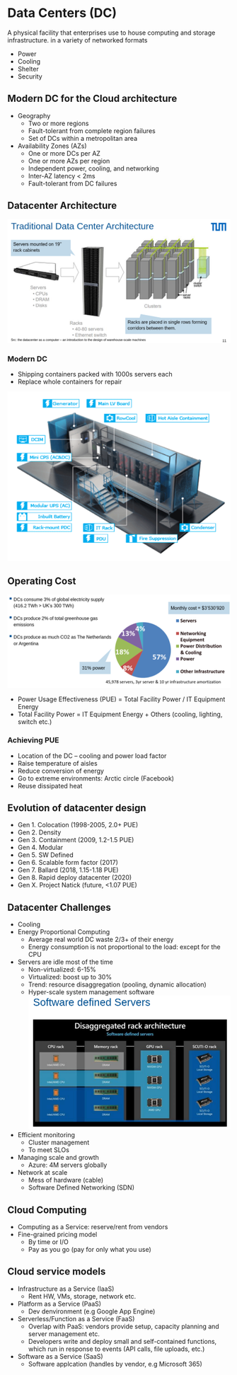 # Data Centers (DC)

A physical facility that enterprises use to house computing and storage infrastructure. in a variety of networked formats

- Power
- Cooling
- Shelter
- Security

## Modern DC for the Cloud architecture

- Geography
  - Two or more regions
  - Fault-tolerant from complete region failures
  - Set of DCs within a metropolitan area
- Availability Zones (AZs)
  - One or more DCs per AZ
  - One or more AZs per region
  - Independent power, cooling, and networking
  - Inter-AZ latency < 2ms
  - Fault-tolerant from DC failures

## Datacenter Architecture

![DC Architecture](assets/dc-arch.png)

### Modern DC

- Shipping containers packed with
  1000s servers each
- Replace whole containers for repair

![Modern DC](assets/modern-dc.png)

## Operating Cost

![DC cost](assets/dc-cost.png)

- Power Usage Effectiveness (PUE) = Total Facility Power / IT Equipment Energy
- Total Facility Power = IT Equipment Energy + Others (cooling, lighting, switch etc.)

### Achieving PUE

- Location of the DC – cooling and power load factor
- Raise temperature of aisles
- Reduce conversion of energy
- Go to extreme environments: Arctic circle (Facebook)
- Reuse dissipated heat

## Evolution of datacenter design

- Gen 1. Colocation (1998-2005, 2.0+ PUE)
- Gen 2. Density
- Gen 3. Containment (2009, 1.2-1.5 PUE)
- Gen 4. Modular
- Gen 5. SW Defined
- Gen 6. Scalable form factor (2017)
- Gen 7. Ballard (2018, 1.15-1.18 PUE)
- Gen 8. Rapid deploy datacenter (2020)
- Gen X. Project Natick (future, <1.07 PUE)

## Datacenter Challenges

- Cooling
- Energy Proportional Computing
  - Average real world DC waste 2/3+ of their energy
  - Energy consumption is not proportional to the load: except for the CPU
- Servers are idle most of the time
  - Non-virtualized: 6-15%
  - Virtualized: boost up to 30%
  - Trend: resource disaggregation (pooling, dynamic allocation)
  - Hyper-scale system management software
    ![disaggregated rack](assets/disaggregated-rack.png)
- Efficient monitoring
  - Cluster management
  - To meet SLOs
- Managing scale and growth
  - Azure: 4M servers globally
- Network at scale
  - Mess of hardware (cable)
  - Software Defined Networking (SDN)

## Cloud Computing

- Computing as a Service: reserve/rent from vendors
- Fine-grained pricing model
  - By time or I/O
  - Pay as you go (pay for only what you use)

## Cloud service models

- Infrastructure as a Service (IaaS)
  - Rent HW, VMs, storage, network etc.
- Platform as a Service (PaaS)
  - Dev denvironment (e.g Google App Engine)
- Serverless/Function as a Service (FaaS)
  - Overlap with PaaS: vendors provide setup, capacity planning and server management etc.
  - Developers write and deploy small and self-contained functions, which run in response to events (API calls, file uploads, etc.)
- Software as a Service (SaaS)
  - Software applcation (handles by vendor, e.g Microsoft 365)
